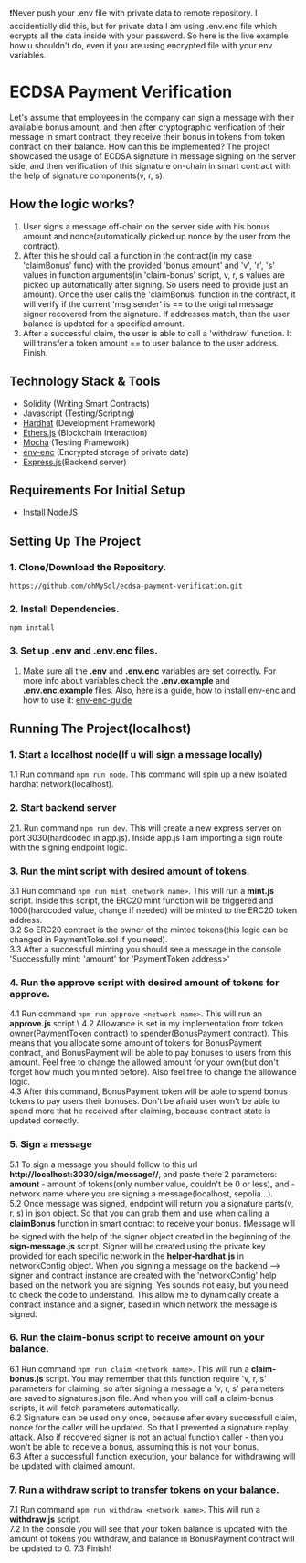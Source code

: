 ❗️Never push your .env file with private data to remote repository. I accidentially did this, but for private data I am using .env.enc file which ecrypts all the data inside with your password. So here is the 
live example how u shouldn't do, even if you are using encrypted file with your env variables.

# ECDSA Payment Verification
Let's assume that employees in the company can sign a message with their available bonus amount, and then after cryptographic verification of their message in smart contract, they receive their bonus in tokens from token contract on their balance. How can this be implemented?
The project showcased the usage of ECDSA signature in message signing on the server side, and then verification of this signature on-chain in smart contract with the help of signature components(v, r, s).

## How the logic works?
1. User signs a message off-chain on the server side with his bonus amount and nonce(automatically picked up nonce by the user from the contract).
2. After this he should call a function in the contract(in my case 'claimBonus' func) with the provided 'bonus amount' and 'v', 'r', 's' values in function arguments(in 'claim-bonus' script, v, r, s values are picked up automatically after signing. So users need to provide just an amount).
Once the user calls the 'claimBonus' function in the contract, it will verify if the current 'msg.sender' is == to the original message signer recovered from the signature. If addresses match, then the user balance is updated for a specified amount.
3. After a successful claim, the user is able to call a 'withdraw' function. It will transfer a token amount == to user balance to the user address. Finish.

## Technology Stack & Tools

- Solidity (Writing Smart Contracts)
- Javascript (Testing/Scripting)
- [Hardhat](https://hardhat.org/) (Development Framework)
- [Ethers.js](https://docs.ethers.io/v5/) (Blockchain Interaction)
- [Mocha](https://www.npmjs.com/package/mocha) (Testing Framework)
- [env-enc](https://github.com/smartcontractkit/env-enc) (Encrypted storage of private data)
- [Express.js](https://expressjs.com)(Backend server)

## Requirements For Initial Setup
- Install [NodeJS](https://nodejs.org/en/)

## Setting Up The Project
### 1. Clone/Download the Repository.
`https://github.com/ohMySol/ecdsa-payment-verification.git`

### 2. Install Dependencies.
`npm install`

### 3. Set up .env and .env.enc files.
1. Make sure all the **.env** and **.env.enc** variables are set correctly. For more info about variables check the **.env.example** and **.env.enc.example** files.
Also, here is a guide, how to install env-enc and how to use it: [env-enc-guide](https://github.com/smartcontractkit/env-enc)

## Running The Project(localhost)
### 1. Start a localhost node(If u will sign a message locally)
1.1 Run command `npm run node`. This command will spin up a new isolated hardhat network(localhost).

### 2. Start backend server
2.1. Run command `npm run dev`. This will create a new express server on port 3030(hardcoded in app.js).
Inside app.js I am importing a sign route with the signing endpoint logic.

### 3. Run the mint script with desired amount of tokens.
3.1 Run command `npm run mint <network name>`. This will run a **mint.js** script. Inside this script, the ERC20 mint function will be triggered and 1000(hardcoded value, change if needed) will be minted to the ERC20 token address.\
3.2 So ERC20 contract is the owner of the minted tokens(this logic can be changed in PaymentToke.sol if you need).\
3.3 After a successfull minting you should see a message in the console 'Successfully mint: 'amount' for 'PaymentToken address>'

### 4. Run the approve script with desired amount of tokens for approve.
4.1 Run command `npm run approve <network name>`. This will run an **approve.js** script.\ 
4.2 Allowance is set in my implementation from token owner(PaymentToken contract) to spender(BonusPayment contract). This means that you allocate some amount of tokens for BonusPayment contract, and BonusPayment will be able to pay bonuses to users from this amount. Feel free to change the allowed amount for your own(but don't forget how much you minted before). Also feel free to change the allowance logic.\
4.3 After this command, BonusPayment token will be able to spend bonus tokens to pay users their bonuses. Don't be afraid user won't be able to spend more that he received after claiming, because contract state is updated correctly.

### 5. Sign a message
5.1 To sign a message you should follow to this url **http://localhost:3030/sign/message/<amount>/<network>**,
and paste there 2 parameters: **amount** - amount of tokens(only number value, couldn't be 0 or less), and **<network>** - network name where you are signing a message(localhost, sepolia...).\
5.2 Once message was signed, endpoint will return you a signature parts(v, r, s) in json object. So that you can grab them and use when calling a **claimBonus** function in smart contract to receive your bonus.
❗️Message will be signed with the help of the signer object created in the beginning of the **sign-message.js** script. Signer will be created using the private key provided for each specific network in the **helper-hardhat.js** in networkConfig object. 
When you signing a message on the backend --> signer and contract instance are created with the 'networkConfig' help based on the network you are signing. Yes sounds not easy, but you need to check the code to understand. This allow me to dynamically create a contract instance and a signer, based in which network the message is signed.

### 6.  Run the claim-bonus script to receive amount on your balance.
6.1 Run command `npm run claim <network name>`. This will run a **claim-bonus.js** script. You may remember that this function require 'v, r, s' parameters for claiming, so after signing a message a 'v, r, s' parameters are saved to signatures.json file. And when you will call a claim-bonus scripts, it will fetch parameters automatically.\
6.2 Signature can be used only once, because after every successfull claim, nonce for the caller will be updated. So that I prevented a signature replay attack. Also if recovered signer is not an actual function caller - then you won't be able to receive a bonus, assuming this is not your bonus.\
6.3 After a successfull function execution, your balance for withdrawing will be updated with claimed amount.

### 7.  Run a withdraw script to transfer tokens on your balance.
7.1 Run command `npm run withdraw <network name>`. This will run a **withdraw.js** script.\
7.2 In the console you will see that your token balance is updated with the amount of tokens you withdraw, and balance in BonusPayment contract will be updated to 0.
7.3 Finish!


